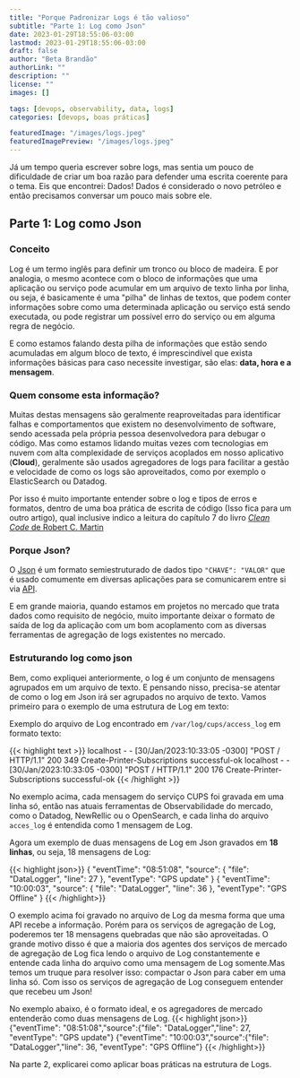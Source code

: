 ```yaml
---
title: "Porque Padronizar Logs é tão valioso"
subtitle: "Parte 1: Log como Json"
date: 2023-01-29T18:55:06-03:00
lastmod: 2023-01-29T18:55:06-03:00
draft: false
author: "Beta Brandão"
authorLink: ""
description: ""
license: ""
images: []

tags: [devops, observability, data, logs]
categories: [devops, boas práticas]

featuredImage: "/images/logs.jpeg"
featuredImagePreview: "/images/logs.jpeg"
---
```


Já um tempo queria escrever sobre logs, mas sentia um pouco de dificuldade de criar um boa razão para defender uma escrita coerente para o tema. Eis que encontrei: Dados! <!--more--> Dados é considerado o novo petróleo e então precisamos conversar um pouco mais sobre ele.

## Parte 1: Log como Json

### Conceito

 Log é um termo inglês para definir um tronco ou bloco de madeira. E por analogia, o mesmo acontece com o bloco de informações que uma aplicação ou serviço pode acumular em um arquivo de texto linha por linha, ou seja, é basicamente é uma "pilha" de linhas de textos, que podem conter informações sobre como uma determinada aplicação ou serviço está sendo executada, ou pode registrar um possível erro do serviço ou em alguma regra de negócio. 

E como estamos falando desta pilha de informações que estão sendo acumuladas em algum bloco de texto, é imprescindível que exista informações básicas para caso necessite investigar, são elas: **data, hora e a mensagem**. 

### Quem consome esta informação?

Muitas destas mensagens são geralmente reaproveitadas para identificar falhas e comportamentos que existem no desenvolvimento de software, sendo acessada pela própria pessoa desenvolvedora para debugar o código. Mas como estamos lidando muitas vezes com tecnologias em nuvem com alta complexidade de serviços acoplados em nosso aplicativo (**Cloud**), geralmente são usados agregadores de logs para facilitar a gestão e velocidade de como os logs são aproveitados, como por exemplo o ElasticSearch ou Datadog.

Por isso é muito importante entender sobre o log e tipos de erros e formatos, dentro de uma boa prática de escrita de código (Isso fica para um outro artigo), qual inclusive indico a leitura do capítulo 7 do livro [*Clean Code* de Robert C. Martin](https://www.amazon.com.br/C%C3%B3digo-limpo-Robert-C-Martin/dp/8576082675) 

### Porque Json?

O [Json](https://www.json.org/json-pt.html) é um formato semiestruturado de dados tipo `"CHAVE": "VALOR"` que é usado comumente em diversas aplicações para se comunicarem entre si via [API](https://aws.amazon.com/pt/what-is/api/). 

E em grande maioria, quando estamos em projetos no mercado que trata dados como requisito de negócio, muito importante deixar o formato de saída de log da aplicação com um bom acoplamento com as diversas ferramentas de agregação de logs existentes no mercado.

### Estruturando log como json

Bem, como expliquei anteriormente, o log é um conjunto de mensagens agrupados em um arquivo de texto. E pensando nisso, precisa-se atentar de como o log em Json irá ser agrupados no arquivo de texto. Vamos primeiro para o exemplo de uma estrutura de Log em texto:

Exemplo do arquivo de Log encontrado em `/var/log/cups/access_log` em formato texto:

{{< highlight text >}}
localhost - - [30/Jan/2023:10:33:05 -0300] "POST / HTTP/1.1" 200 349 Create-Printer-Subscriptions successful-ok
localhost - - [30/Jan/2023:10:33:05 -0300] "POST / HTTP/1.1" 200 176 Create-Printer-Subscriptions successful-ok
{{< /highlight >}}


No exemplo acima, cada mensagem do serviço CUPS foi gravada em uma linha só, então nas atuais ferramentas de Observabilidade do mercado, como o Datadog, NewRellic ou o OpenSearch, e cada linha do arquivo `acces_log` é entendida como 1 mensagem de Log. 

Agora um exemplo de duas mensagens de Log em Json gravados em **18 linhas**, ou seja, 18 mensagens de Log:

{{< highlight json>}}
 {
  "eventTime": "08:51:08",
  "source":
      {
      "file": "DataLogger",
      "line": 27
      },
  "eventType": "GPS update"
}
 {
  "eventTime": "10:00:03",
  "source":
      {
      "file": "DataLogger",
      "line": 36
      },
  "eventType": "GPS Offline"
}
{{< /highlight>}}

 O exemplo acima foi gravado no arquivo de Log da mesma forma que uma API recebe a informação. Porém para os serviços de agregação de Log, poderemos ter 18 mensagens quebradas que não são aproveitadas. O grande motivo disso é que a maioria dos agentes dos serviços de mercado de agregação de Log fica lendo o arquivo de Log constantemente e entende cada linha do arquivo como uma mensagem de Log somente.Mas temos um truque para resolver isso: compactar o Json para caber em uma linha só. Com isso os serviços de agregação de Log conseguem entender que recebeu um Json!

No exemplo abaixo, é o formato ideal, e os agregadores de mercado entenderão como duas mensagens de Log.
{{< highlight json>}}
 {"eventTime": "08:51:08","source":{"file": "DataLogger","line": 27, "eventType": "GPS update"}
 {"eventTime": "10:00:03","source":{"file": "DataLogger","line": 36, "eventType": "GPS Offline"}
{{< /highlight>}}


Na parte 2, explicarei como aplicar boas práticas na estrutura de Logs.
